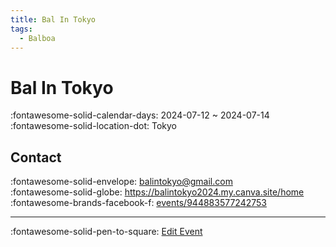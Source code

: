 ```yaml
---
title: Bal In Tokyo
tags:
  - Balboa
---
```


# Bal In Tokyo 

:fontawesome-solid-calendar-days: 2024-07-12 ~ 2024-07-14  
:fontawesome-solid-location-dot: Tokyo  


## Contact

:fontawesome-solid-envelope: <balintokyo@gmail.com>  
:fontawesome-solid-globe: <https://balintokyo2024.my.canva.site/home>  
:fontawesome-brands-facebook-f: [events/944883577242753](https://www.facebook.com/events/944883577242753)  

---

:fontawesome-solid-pen-to-square: [Edit Event](https://github.com/swingdance/events/issues/new?assignees=&labels=update+event&projects=&template=03-update_entity.yml&title=Update%20Event%3A%202024%2Fja_JP%20%E2%80%A2%20Bal%20In%20Tokyo&region=ja_JP&year=2024&id=bal-in-tokyo-2024&name=Bal%20In%20Tokyo&org_id=)
